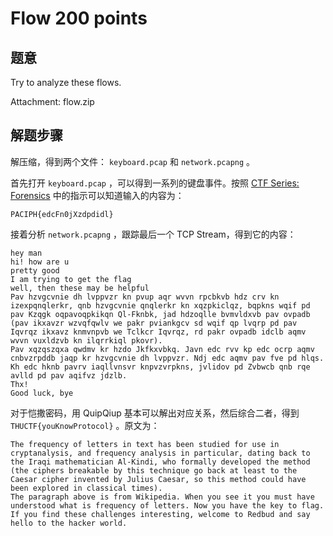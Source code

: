 Flow 200 points
================

题意
-------------

Try to analyze these flows.

Attachment: flow.zip

解题步骤
-------------

解压缩，得到两个文件： `keyboard.pcap` 和 `network.pcapng` 。

首先打开 `keyboard.pcap` ，可以得到一系列的键盘事件。按照 [CTF Series: Forensics](https://bitvijays.github.io/LFC-Forensics.html) 中的指示可以知道输入的内容为：

```
PACIPH{edcFn0jXzdpdidl}
```

接着分析 `network.pcapng` ，跟踪最后一个 TCP Stream，得到它的内容：

```
hey man
hi! how are u
pretty good
I am trying to get the flag
well, then these may be helpful
Pav hzvgcvnie dh lvppvzr kn pvup aqr wvvn rpcbkvb hdz crv kn izexpqnqlerkr, qnb hzvgcvnie qnqlerkr kn xqzpkiclqz, bqpkns wqif pd pav Kzqgk oqpavoqpkikqn Ql-Fknbk, jad hdzoqlle bvmvldxvb pav ovpadb (pav ikxavzr wzvqfqwlv we pakr pviankgcv sd wqif qp lvqrp pd pav Iqvrqz ikxavz knmvnpvb we Tclkcr Iqvrqz, rd pakr ovpadb idclb aqmv wvvn vuxldzvb kn ilqrrkiql pkovr).
Pav xqzqszqxa qwdmv kr hzdo Jkfkxvbkq. Javn edc rvv kp edc ocrp aqmv cnbvzrpddb jaqp kr hzvgcvnie dh lvppvzr. Ndj edc aqmv pav fve pd hlqs. Kh edc hknb pavrv iaqllvnsvr knpvzvrpkns, jvlidov pd Zvbwcb qnb rqe avlld pd pav aqifvz jdzlb.
Thx!
Good luck, bye
```

对于恺撒密码，用 QuipQiup 基本可以解出对应关系，然后综合二者，得到 `THUCTF{youKnowProtocol}` 。原文为：

```
The frequency of letters in text has been studied for use in cryptanalysis, and frequency analysis in particular, dating back to the Iraqi mathematician Al-Kindi, who formally developed the method (the ciphers breakable by this technique go back at least to the Caesar cipher invented by Julius Caesar, so this method could have been explored in classical times). 
The paragraph above is from Wikipedia. When you see it you must have understood what is frequency of letters. Now you have the key to flag. If you find these challenges interesting, welcome to Redbud and say hello to the hacker world.
```
